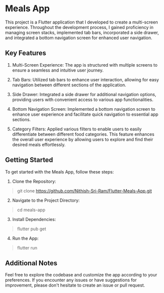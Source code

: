 # Meals App

This project is a Flutter application that I developed to create a multi-screen experience. Throughout the development process, I gained proficiency in managing screen stacks, implemented tab bars, incorporated a side drawer, and integrated a bottom navigation screen for enhanced user navigation.

## Key Features

1. Multi-Screen Experience: The app is structured with multiple screens to ensure a seamless and intuitive user journey.

2. Tab Bars: Utilized tab bars to enhance user interaction, allowing for easy navigation between different sections of the application.

3. Side Drawer: Integrated a side drawer for additional navigation options, providing users with convenient access to various app functionalities.

4. Bottom Navigation Screen: Implemented a bottom navigation screen to enhance user experience and facilitate quick navigation to essential app sections.

5. Category Filters: Applied various filters to enable users to easily differentiate between different food categories. This feature enhances the overall user experience by allowing users to explore and find their desired meals effortlessly.

## Getting Started

To get started with the Meals App, follow these steps:

1. Clone the Repository:
> git clone https://github.com/Nithish-Sri-Ram/Flutter-Meals-App.git
2. Navigate to the Project Directory:
> cd meals-app
3. Install Dependencies:
> flutter pub get
4. Run the App:
> flutter run

## Additional Notes
Feel free to explore the codebase and customize the app according to your preferences. If you encounter any issues or have suggestions for improvement, please don't hesitate to create an issue or pull request.
